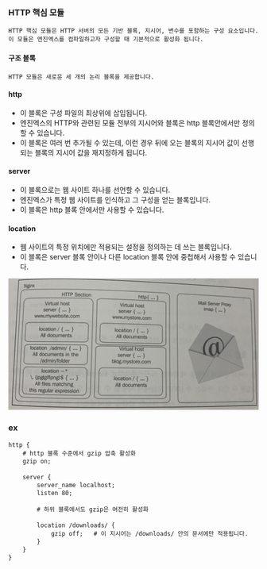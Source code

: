 ### HTTP 핵심 모듈

```
HTTP 핵심 모듈은 HTTP 서버의 모든 기반 블록, 지시어, 변수를 포함하는 구성 요소입니다.
이 모듈은 엔진엑스를 컴파일하고자 구성할 때 기본적으로 활성화 됩니다.
```

#### 구조 블록
```
HTTP 모듈은 새로운 세 개의 논리 블록을 제공합니다.
```

#### http
- 이 블록은 구성 파일의 최상위에 삽입됩니다.
- 엔진엑스의 HTTP와 관련된 모듈 전부의 지시어와 블록은 http 블록안에서만 정의할 수 있습니다.
- 이 블록은 여러 번 추가될 수 있는데, 이런 경우 뒤에 오는 블록의 지시어 값이 선행되는 블록의 지시어 값을 재지정하게 됩니다.

#### server
- 이 블록으로는 웹 사이트 하나를 선언할 수 있습니다.
- 엔진엑스가 특정 웹 사이트를 인식하고 그 구성을 얻는 블록입니다.
- 이 블록은 http 블록 안에서만 사용할 수 있습니다.

#### location
- 웹 사이트의 특정 위치에만 적용되는 설정을 정의하는 데 쓰는 블록입니다.
- 이 블록은 server 블록 안이나 다른 location 블록 안에 중첩해서 사용할 수 있습니다.

<img src="image.jpeg" width="800">

### ex
```
http {
    # http 블록 수준에서 gzip 압축 활성화
    gzip on;
    
    server {
        server_name localhost;
        listen 80;
        
        # 하위 블록에서도 gzip은 여전히 활성화
        
        location /downloads/ {
            gzip off;   # 이 지시어는 /downloads/ 안의 문서에만 적용됩니다.
        }
    }
}
```
